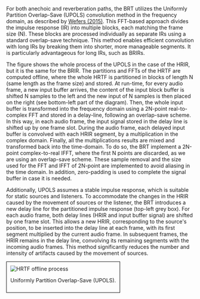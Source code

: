 For both anechoic and reverberation paths, the BRT utilizes the Uniformly Partition Overlap-Save (UPOLS) convolution method in the frequency domain, as described by <a href="https://www.researchgate.net/publication/280979094_Partitioned_convolution_algorithms_for_real-time_auralization" target="_blank">Wefers (2015)</a>. This FFT-based approach divides the impulse response (IR) into multiple blocks, each matching the frame size (N). These blocks are processed individually as separate IRs using a standard overlap-save technique. This method enables efficient convolution with long IRs by breaking them into shorter, more manageable segments. It is particularly advantageous for long IRs, such as BRIRs.

The figure shows the whole process of the UPOLS in the case of the HRIR, but it is the same for the BRIR. The partitions and FFTs of the HRTF are computed offline, where the whole HRTF is partitioned in blocks of length N (same length as the frame size) and stored. At run-time, for every audio frame, a new input buffer arrives,  the content of the input block buffer is shifted N samples to the left and the new input of N samples is then placed on the right (see bottom-left part of the diagram). Then, the whole input buffer is transformed into the frequency domain using a 2N-point real-to-complex FFT and stored in a delay-line, following an overlap-save scheme. In this way, in each audio frame, the input signal stored in the delay line is shifted up by one frame slot. During the audio frame, each delayed input buffer is convolved with each HRIR segment, by a multiplication in the complex domain. Finally, all the multiplications results are mixed and transformed back into the time-domain. To do so, the BRT implement a 2N-point complex-to-real IFFT, where the first N points are discarded, as we are using an overlap-save scheme. These sample removal and the size used for the FFT and IFFT of 2N-point are implemented to avoid aliasing in the time domain. In addition,  zero-padding is used to complete the signal buffer in case it is needed. 

Additionally, UPOLS assumes a stable impulse response, which is suitable for static sources and listeners. To accommodate the changes in the HRIR caused by the movement of sources or the listener, the BRT introduces a new delay line for the partitioned impulse response (top-left grey box). For each audio frame, both delay lines (HRIR and input buffer signal) are shifted by one frame slot. This allows a new HRIR, corresponding to the source's position, to be inserted into the delay line at each frame, with its first segment multiplied by the current audio frame. In subsequent frames, the HRIR remains in the delay line, convolving its remaining segments with the incoming audio frames. This method significantly reduces the number and intensity of artifacts caused by the movement of sources.

<div style="border: 1px solid #000; padding: 10px; display: inline-block;">
    <img src="/BRT-Documentation/assets/partitioned_convolution.png" alt="HRTF offline process" style="display: block; margin: 0 auto;">
    <p style="text-align: center;">Uniformly Partition Overlap-Save (UPOLS).</p>
</div>
